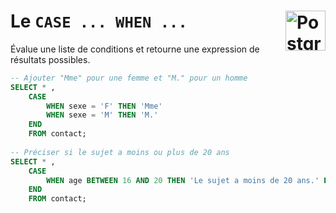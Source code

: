 # **Le `CASE ... WHEN ...`** <a href="../../"> <img src="https://upload.wikimedia.org/wikipedia/commons/2/29/Postgresql_elephant.svg" alt="PostgreSQL" title="PostgreSQL" align="right" height="64px"> </a>
Évalue une liste de conditions et retourne une expression de résultats possibles.
```sql
-- Ajouter "Mme" pour une femme et "M." pour un homme
SELECT * ,
	CASE
        WHEN sexe = 'F' THEN 'Mme'
		WHEN sexe = 'M' THEN 'M.'
	END
	FROM contact;
    
-- Préciser si le sujet a moins ou plus de 20 ans
SELECT * ,
	CASE
		WHEN age BETWEEN 16 AND 20 THEN 'Le sujet a moins de 20 ans.' ELSE 'Le sujet a plus de 20 ans.'
	END
	FROM contact;


```